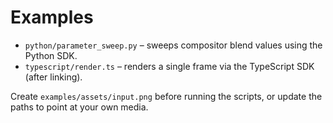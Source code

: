 # Examples

- `python/parameter_sweep.py` – sweeps compositor blend values using the Python SDK.
- `typescript/render.ts` – renders a single frame via the TypeScript SDK (after linking).

Create `examples/assets/input.png` before running the scripts, or update the paths to point at your own media.
